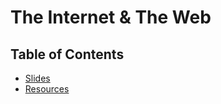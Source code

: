 # The Internet & The Web

## Table of Contents

- [Slides](the-internet-and-the-web.pdf)
- [Resources](resources.md)
